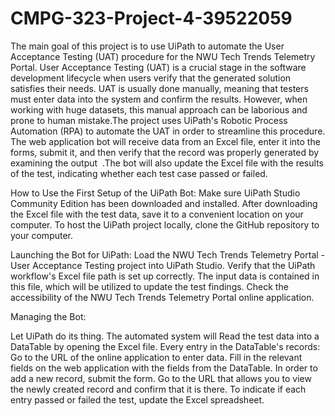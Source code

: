 # CMPG-323-Project-4-39522059
The main goal of this project is to use UiPath to automate the User Acceptance Testing (UAT) procedure for
the NWU Tech Trends Telemetry Portal. User Acceptance Testing (UAT) is a crucial stage in the software development
lifecycle when users verify that the generated solution satisfies their needs. UAT is usually done manually, meaning 
that testers must enter data into the system and confirm the results. However, when working with huge datasets, this manual 
approach can be laborious and prone to human mistake.The project uses UiPath's Robotic Process Automation (RPA) to automate 
the UAT in order to streamline this procedure. The web application bot will receive data from an Excel file, enter it into 
the forms, submit it, and then verify that the record was properly generated by examining the output  .The bot will also 
update the Excel file with the results of the test, indicating whether each test case passed or failed.


How to Use the First Setup of the UiPath Bot:
Make sure UiPath Studio Community Edition has been downloaded and installed.
After downloading the Excel file with the test data, save it to a convenient location on your computer.
To host the UiPath project locally, clone the GitHub repository to your computer.

Launching the Bot for UiPath:
Load the NWU Tech Trends Telemetry Portal - User Acceptance Testing project into UiPath Studio.
Verify that the UiPath workflow's Excel file path is set up correctly. The input data is contained in this file,
which will be utilized to update the test findings.
Check the accessibility of the NWU Tech Trends Telemetry Portal online application.

Managing the Bot:

Let UiPath do its thing. The automated system will
Read the test data into a DataTable by opening the Excel file.
Every entry in the DataTable's records:
Go to the URL of the online application to enter data.
Fill in the relevant fields on the web application with the fields from the DataTable.
In order to add a new record, submit the form.
Go to the URL that allows you to view the newly created record and confirm that it is there.
To indicate if each entry passed or failed the test, update the Excel spreadsheet.

